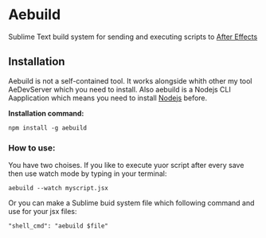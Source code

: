 # Aebuild
Sublime Text build system for sending and executing scripts to [After Effects](https://www.adobe.com)
## Installation
Aebuild is not a self-contained tool. It works alongside whith other my tool AeDevServer which you need to install.
Also aebuild is a Nodejs CLI Aapplication which means you need to install [Nodejs](https://nodejs.org/en/) before.

**Installation command:**
```
npm install -g aebuild
```
### How to use:
You have two choises. If you like to execute yuor script after every save then use watch mode by typing in your terminal:
```
aebuild --watch myscript.jsx
```
Or you can make a Sublime buid system file which following command and use for your jsx files:
```
"shell_cmd": "aebuild $file"
